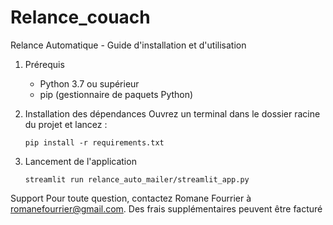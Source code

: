 # Relance_couach
Relance Automatique - Guide d'installation et d'utilisation

1. Prérequis
   - Python 3.7 ou supérieur
   - pip (gestionnaire de paquets Python)

2. Installation des dépendances
   Ouvrez un terminal dans le dossier racine du projet et lancez :

       pip install -r requirements.txt

3. Lancement de l'application

       streamlit run relance_auto_mailer/streamlit_app.py

 Support
   Pour toute question, contactez Romane Fourrier à romanefourrier@gmail.com. Des frais supplémentaires peuvent être facturé
